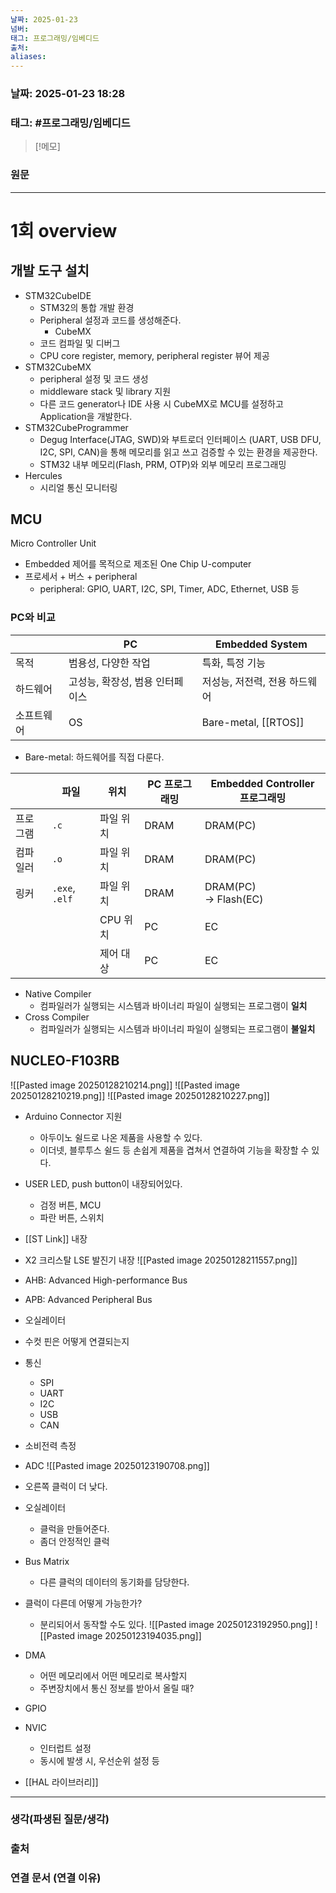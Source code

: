 ```yaml
---
날짜: 2025-01-23
넘버: 
태그: 프로그래밍/임베디드
출처: 
aliases:
---
```

### 날짜:  2025-01-23 18:28

### 태그: #프로그래밍/임베디드

>[!메모]
>

### 원문
---
# 1회 overview
## 개발 도구 설치
- STM32CubeIDE
	- STM32의 통합 개발 환경
	- Peripheral 설정과 코드를 생성해준다.
		- CubeMX
	- 코드 컴파일 및 디버그
	- CPU core register, memory, peripheral register 뷰어 제공
- STM32CubeMX 
	- peripheral 설정 및 코드 생성
	- middleware stack 및 library 지원
	- 다른 코드 generator나 IDE 사용 시 CubeMX로 MCU를 설정하고 Application을 개발한다.
- STM32CubeProgrammer
	- Degug Interface(JTAG, SWD)와 부트로더 인터페이스 (UART, USB DFU, I2C, SPI, CAN)을 통해 메모리를 읽고 쓰고 검증할 수 있는 환경을 제공한다.
	- STM32 내부 메모리(Flash, PRM, OTP)와 외부 메모리 프로그래밍
- Hercules
	- 시리얼 통신 모니터링
## MCU
Micro Controller Unit
- Embedded 제어를 목적으로 제조된 One Chip U-computer
- 프로세서 + 버스 + peripheral
	- peripheral: GPIO, UART, I2C, SPI, Timer, ADC, Ethernet, USB 등
### PC와 비교

|       | PC                 | Embedded System      |
| ----- | ------------------ | -------------------- |
| 목적    | 범용성, 다양한 작업        | 특화, 특정 기능            |
| 하드웨어  | 고성능, 확장성, 범용 인터페이스 | 저성능, 저전력, 전용 하드웨어    |
| 소프트웨어 | OS                 | Bare-metal, [[RTOS]] |
- Bare-metal: 하드웨어를 직접 다룬다.

|      | 파일             | 위치     | PC 프로그래밍 | Embedded Controller 프로그래밍 |
| ---- | -------------- | ------ | -------- | ------------------------- |
| 프로그램 | `.c`           | 파일 위치  | DRAM     | DRAM(PC)                  |
| 컴파일러 | `.o`           | 파일 위치  | DRAM     | DRAM(PC)                  |
| 링커   | `.exe`, `.elf` | 파일 위치  | DRAM     | DRAM(PC)<br>-> Flash(EC)  |
|      |                | CPU 위치 | PC       | EC                        |
|      |                | 제어 대상  | PC       | EC                        |

- Native Compiler
	- 컴파일러가 실행되는 시스템과 바이너리 파일이 실행되는 프로그램이 **일치**
- Cross Compiler
	- 컴파일러가 실행되는 시스템과 바이너리 파일이 실행되는 프로그램이 **불일치**
## NUCLEO-F103RB

![[Pasted image 20250128210214.png]]
![[Pasted image 20250128210219.png]]
![[Pasted image 20250128210227.png]]
- Arduino Connector 지원
	- 아두이노 쉴드로 나온 제품을 사용할 수 있다.
	- 이더넷, 블루투스 쉴드 등 손쉽게 제품을 겹쳐서 연결하여 기능을 확장할 수 있다.
- USER LED, push button이 내장되어있다.
	- 검정 버튼, MCU
	- 파란 버튼, 스위치
- [[ST Link]] 내장
- X2 크리스탈 LSE 발진기 내장
![[Pasted image 20250128211557.png]]
- AHB: Advanced High-performance Bus
- APB: Advanced Peripheral Bus



- 오실레이터

- 수컷 핀은 어떻게 연결되는지
- 통신
	- SPI
	- UART
	- I2C
	- USB
	- CAN
- 소비전력 측정
- ADC
![[Pasted image 20250123190708.png]]
- 오른쪽 클럭이 더 낮다.
- 오실레이터
	- 클럭을 만들어준다.
	- 좀더 안정적인 클럭
- Bus Matrix
	- 다른 클럭의 데이터의 동기화를 담당한다.
- 클럭이 다른데 어떻게 가능한가?
	- 분리되어서 동작할 수도 있다.
![[Pasted image 20250123192950.png]]
![[Pasted image 20250123194035.png]]
- DMA
	- 어떤 메모리에서 어떤 메모리로 복사할지
	- 주변장치에서 통신 정보를 받아서 올릴 때?
- GPIO
- NVIC
	- 인터럽트 설정
	- 동시에 발생 시, 우선순위 설정 등
- [[HAL 라이브러리]]



---
### 생각(파생된 질문/생각)

### 출처

### 연결 문서 (연결 이유)
